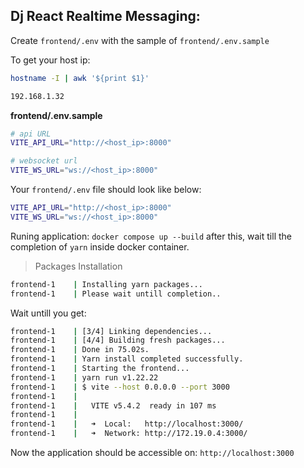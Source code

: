 ## Dj React Realtime Messaging:

Create `frontend/.env` with the sample of `frontend/.env.sample`

To get your host ip:

```sh
hostname -I | awk '${print $1}'

192.168.1.32
```

**frontend/.env.sample**

```sh
# api URL
VITE_API_URL="http://<host_ip>:8000"

# websocket url
VITE_WS_URL="ws://<host_ip>:8000"
```

Your `frontend/.env` file should look like below:

```sh
VITE_API_URL="http://<host_ip>:8000"
VITE_WS_URL="ws://<host_ip>:8000"
```


Runing application: ``docker compose up --build`` after this, wait till the completion of ``yarn`` inside docker container.


> Packages Installation
```sh
frontend-1    | Installing yarn packages...
frontend-1    | Please wait untill completion..
```

Wait untill you get:
```sh
frontend-1    | [3/4] Linking dependencies...
frontend-1    | [4/4] Building fresh packages...
frontend-1    | Done in 75.02s.
frontend-1    | Yarn install completed successfully.
frontend-1    | Starting the frontend...
frontend-1    | yarn run v1.22.22
frontend-1    | $ vite --host 0.0.0.0 --port 3000
frontend-1    | 
frontend-1    |   VITE v5.4.2  ready in 107 ms
frontend-1    | 
frontend-1    |   ➜  Local:   http://localhost:3000/
frontend-1    |   ➜  Network: http://172.19.0.4:3000/
```


Now the application should be accessible on: ``http://localhost:3000``

